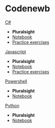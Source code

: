 Codenewb
======

[C#]()

- **Pluralsight**
- [Notebook](https://codenewb.rocks/csharp/pluralsight/notebook.md)
- [Practice exercises](https://codenewb.rocks/csharp/pluralsight/practice_exercises/index.md)

[Javascript]()

- **Pluralsight**
- [Notebook](https://codenewb.rocks/javascript/pluralsight/notebook.md)
- [Practice exercises](https://codenewb.rocks/javascript/pluralsight/practice_exercises/index.md)

[Powershell]()

- **Pluralsight**
- [Notebook](https://codenewb.rocks/powershell/pluralsight/notebook.md)

[Python]()

- **Pluralsight**
- [Notebook](https://codenewb.rocks/python/pluralsight/notebook.md)
